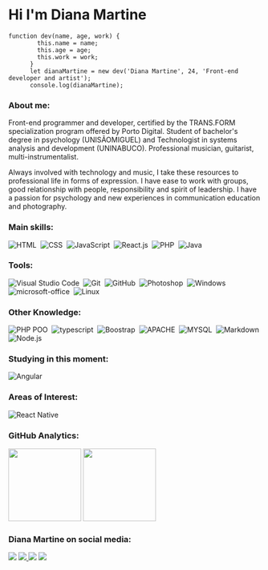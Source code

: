 # Hi I'm Diana Martine

```
function dev(name, age, work) {
        this.name = name;
        this.age = age;
        this.work = work;
      }
      let dianaMartine = new dev('Diana Martine', 24, 'Front-end developer and artist');
      console.log(dianaMartine);
```

### About me:
<p>
    Front-end programmer and developer, certified by the TRANS.FORM specialization program offered by Porto Digital. Student of bachelor's degree in psychology (UNISÃOMIGUEL) and Technologist in systems analysis and development (UNINABUCO). Professional musician, guitarist, multi-instrumentalist.
<p>
    Always involved with technology and music, I take these resources to professional life in forms of expression. I have ease to work with groups, good relationship with people, responsibility and spirit of leadership. I have a passion for psychology and new experiences in communication education and photography.

### Main skills:

![HTML](https://img.shields.io/badge/-HTML-e152aa?style=for-the-badge&logo=html5&labelColor=1f004e)&nbsp;
![CSS](https://img.shields.io/badge/-CSS-e152aa?style=for-the-badge&logo=CSS3&logoColor=1572B6&labelColor=1f004e)&nbsp;
![JavaScript](https://img.shields.io/badge/-JavaScript-e152aa?style=for-the-badge&logo=javascript&labelColor=1f004e)&nbsp;
![React.js](https://img.shields.io/badge/-React.js-e152aa?style=for-the-badge&logo=react&labelColor=1f004e)&nbsp;
![PHP](https://img.shields.io/badge/-PHP-e152aa?style=for-the-badge&logo=php&labelColor=1f004e)&nbsp;
![Java](https://img.shields.io/badge/-Java-e152aa?style=for-the-badge&logo=java&labelColor=1f004e)&nbsp;

### Tools:

![Visual Studio Code](https://img.shields.io/badge/-Visual%20Studio%20Code-e152aa?style=for-the-badge&logo=visual-studio-code&logoColor=007ACC&labelColor=1f004e)&nbsp;
![Git](https://img.shields.io/badge/-Git-e152aa?style=for-the-badge&logo=git&labelColor=1f004e)&nbsp;
![GitHub](https://img.shields.io/badge/-GitHub-e152aa?style=for-the-badge&logo=github&labelColor=1f004e)&nbsp;
![Photoshop](https://img.shields.io/badge/-Photoshop-e152aa?style=for-the-badge&logo=adobe-photoshop&labelColor=1f004e)&nbsp;
![Windows](https://img.shields.io/badge/-Windows-e152aa?style=for-the-badge&logo=windows&labelColor=1f004e)&nbsp;
![microsoft-office](https://img.shields.io/badge/-microsoft_office-e152aa?style=for-the-badge&logo=microsoft-office&labelColor=1f004e)&nbsp;
![Linux](https://img.shields.io/badge/-linux-e152aa?style=for-the-badge&logo=linux&labelColor=1f004e)&nbsp;

### Other Knowledge:

![PHP POO](https://img.shields.io/badge/-PHP_POO-e152aa?style=for-the-badge&logo=php&labelColor=1f004e)&nbsp;
![typescript](https://img.shields.io/badge/-typescript-e152aa?style=for-the-badge&logo=typescript&labelColor=1f004e)&nbsp;
![Boostrap](https://img.shields.io/badge/-boostrap-e152aa?style=for-the-badge&logo=bootstrap&labelColor=1f004e)&nbsp;
![APACHE](https://img.shields.io/badge/-APACHE-e152aa?style=for-the-badge&logo=apache&labelColor=1f004e)&nbsp;
![MYSQL](https://img.shields.io/badge/-MYSQL-e152aa?style=for-the-badge&logo=MYSQL&labelColor=1f004e)&nbsp;
![Markdown](https://img.shields.io/badge/-Markdown-e152aa?style=for-the-badge&logo=markdown&labelColor=1f004e)&nbsp;
![Node.js](https://img.shields.io/badge/-Node.js-e152aa?style=for-the-badge&logo=node.js&labelColor=1f004e)&nbsp;

### Studying in this moment:

![Angular](https://img.shields.io/badge/-angular-e152aa?style=for-the-badge&logo=angular&labelColor=1f004e)&nbsp;

### Areas of Interest:

![React Native](https://img.shields.io/badge/-React_native-e152aa?style=for-the-badge&logo=react&labelColor=1f004e)&nbsp;

### GitHub Analytics:

<p align="left">
  <img height="145em" src="https://github-readme-stats-eight-theta.vercel.app/api?username=DianaMartine&show_icons=true&theme=midnight-purple"/>
  <img height="145em" src="https://github-readme-stats-eight-theta.vercel.app/api/top-langs/?username=DianaMartine&layout=compact&langs_count=8&theme=midnight-purple"/>
</p>

### Diana Martine on social media:

<a href="https://www.linkedin.com/in/dianamartine/"><img src="https://img.shields.io/badge/-Diana_Martine-0077B5?style=for-the-badge&logo=Linkedin&logoColor=white"/></a>
<a href="mailto:diana_martine@outlook.com"><img src="https://img.shields.io/badge/-diana__martine@outlook.com-0078D4?style=for-the-badge&logo=microsoft-outlook&logoColor=white"/>
    </a>
<a href="https://instagram.com/martine.oficial"><img src="https://img.shields.io/badge/-@martine.oficial-E4405F?style=for-the-badge&logo=Instagram&logoColor=white"/></a>
<a href="https://instagram.com/transdevoficial"><img src="https://img.shields.io/badge/-@transdevoficial-E4405F?style=for-the-badge&logo=Instagram&logoColor=white"/></a>

</p>
